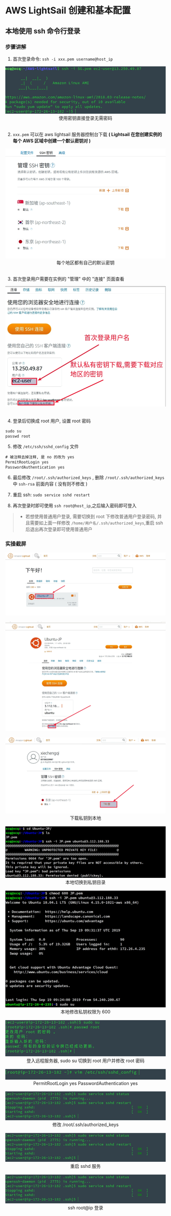 # AWS LightSail 创建和基本配置

## 本地使用 ssh 命令行登录

### 步骤讲解

1.  首次登录命令: `ssh -i xxx.pem username@host_ip`

<div align=center>
  <img src="./images/08.jpg"><br/>使用密钥直接登录无需密码
</div>
<br/>

2. `xxx.pem` 可以在 aws lightsail 服务器控制台下载 **( Lightsail 在您创建实例的每个 AWS 区域中创建一个默认密钥对 )** 

<div align=center>
  <img src="./images/07.jpg"><br/>每个地区都有自己的默认密钥
</div>
<br/>

3. 首次登录用户需要在实例的 "管理" 中的 "连接" 页面查看

<div align=center>
  <img src="./images/09.jpg"><br/>
</div>
<br/>

4. 登录后切换成 root 用户, 设置 root 密码

```
sudo su
passwd root
```

5. 修改 `/etc/ssh/sshd_config` 文件
``` 
# 被注释去掉注释, 是 no 的改为 yes
PermitRootLogin yes
PasswordAuthentication yes
```

6. 最后修改 `/root/.ssh/authorized_keys`  , 删除 `/root/.ssh/authorized_keys` 中 `ssh-rsa` 前面内容 ( 没有则不修改 )

7. 重启 ssh: `sudo service sshd restart`

8. 再次登录时即可使用 `ssh root@host_ip`,之后输入密码即可登入

> * 若想使用普通用户登录, 需要切换到 root 下修改普通用户登录密码, 并且需要如上面一样修改 `/home/用户名/.ssh/authorized_keys`,重启 ssh 后退出再次登录即可使用普通用户


### 实操截屏

<div align=center>
  <img src="./images/02.jpg"><br/>
</div>
<br/>

<div align=center>
  <img src="./images/03.jpg"><br/>
</div>
<br/>

<div align=center>
  <img src="./images/04.jpg"><br/>下载私钥到本地
</div>


<br/>
<div align=center>
  <img src="./images/05.jpg"><br/>本地切换到私钥目录
</div>
<br/>

<div align=center>
  <img src="./images/06.jpg"><br/>本地修改私钥权限为 600
</div>
<br/>

<div align=center>
  <img src="./images/10.jpg"><br/>登入远程服务器, sudo su 切换到 root 用户并修改 root 密码
</div>
<br/>

<div align=center>
  <img src="./images/12.jpg"><br/>PermitRootLogin yes   PasswordAuthentication yes
</div>
<br/>

<div align=center>
  <img src="./images/11.jpg"><br/>修改 /root/.ssh/authorized_keys
</div>
<br/>

<div align=center>
  <img src="./images/11.jpg"><br/>重启 sshd 服务
</div>
<br/>

<div align=center>
  <img src="./images/11.jpg"><br/>ssh root@ip 登录
</div>
<br/>

 
